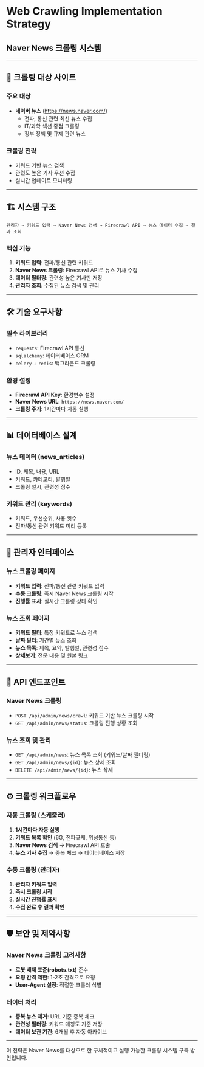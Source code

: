 # Web Crawling Implementation Strategy
## Naver News 크롤링 시스템

---

## 🎯 크롤링 대상 사이트

### 주요 대상
- **네이버 뉴스** (https://news.naver.com/)
  - 전파, 통신 관련 최신 뉴스 수집
  - IT/과학 섹션 중점 크롤링
  - 정부 정책 및 규제 관련 뉴스

### 크롤링 전략
- 키워드 기반 뉴스 검색
- 관련도 높은 기사 우선 수집
- 실시간 업데이트 모니터링

---

## 🏗️ 시스템 구조

```
관리자 → 키워드 입력 → Naver News 검색 → Firecrawl API → 뉴스 데이터 수집 → 결과 조회
```

### 핵심 기능
1. **키워드 입력**: 전파/통신 관련 키워드
2. **Naver News 크롤링**: Firecrawl API로 뉴스 기사 수집  
3. **데이터 필터링**: 관련성 높은 기사만 저장
4. **관리자 조회**: 수집된 뉴스 검색 및 관리

---

## 🛠️ 기술 요구사항

### 필수 라이브러리
- `requests`: Firecrawl API 통신
- `sqlalchemy`: 데이터베이스 ORM  
- `celery` + `redis`: 백그라운드 크롤링

### 환경 설정
- **Firecrawl API Key**: 환경변수 설정
- **Naver News URL**: `https://news.naver.com/`
- **크롤링 주기**: 1시간마다 자동 실행

---

## 📊 데이터베이스 설계

### 뉴스 데이터 (news_articles)
- ID, 제목, 내용, URL
- 키워드, 카테고리, 발행일
- 크롤링 일시, 관련성 점수

### 키워드 관리 (keywords)  
- 키워드, 우선순위, 사용 횟수
- 전파/통신 관련 키워드 미리 등록

---

## 🎨 관리자 인터페이스

### 뉴스 크롤링 페이지
- **키워드 입력**: 전파/통신 관련 키워드 입력
- **수동 크롤링**: 즉시 Naver News 크롤링 시작
- **진행률 표시**: 실시간 크롤링 상태 확인

### 뉴스 조회 페이지  
- **키워드 필터**: 특정 키워드로 뉴스 검색
- **날짜 필터**: 기간별 뉴스 조회
- **뉴스 목록**: 제목, 요약, 발행일, 관련성 점수
- **상세보기**: 전문 내용 및 원본 링크

---

## 🔧 API 엔드포인트

### Naver News 크롤링
- `POST /api/admin/news/crawl`: 키워드 기반 뉴스 크롤링 시작
- `GET /api/admin/news/status`: 크롤링 진행 상황 조회

### 뉴스 조회 및 관리
- `GET /api/admin/news`: 뉴스 목록 조회 (키워드/날짜 필터링)
- `GET /api/admin/news/{id}`: 뉴스 상세 조회
- `DELETE /api/admin/news/{id}`: 뉴스 삭제

---

## ⚙️ 크롤링 워크플로우

### 자동 크롤링 (스케줄러)
1. **1시간마다 자동 실행**
2. **키워드 목록 확인** (6G, 전파규제, 위성통신 등)
3. **Naver News 검색** → Firecrawl API 호출
4. **뉴스 기사 수집** → 중복 체크 → 데이터베이스 저장

### 수동 크롤링 (관리자)
1. **관리자 키워드 입력**
2. **즉시 크롤링 시작**  
3. **실시간 진행률 표시**
4. **수집 완료 후 결과 확인**

---

## 🛡️ 보안 및 제약사항

### Naver News 크롤링 고려사항
- **로봇 배제 표준(robots.txt)** 준수
- **요청 간격 제한**: 1-2초 간격으로 요청
- **User-Agent 설정**: 적절한 크롤러 식별

### 데이터 처리
- **중복 뉴스 제거**: URL 기준 중복 체크
- **관련성 필터링**: 키워드 매칭도 기준 저장
- **데이터 보관 기간**: 6개월 후 자동 아카이브

---

이 전략은 Naver News를 대상으로 한 구체적이고 실행 가능한 크롤링 시스템 구축 방안입니다.